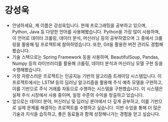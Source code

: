 # 강성욱
* 안녕하세요, 제 이름은 강성욱입니다. 현재 프로그래밍을 공부하고 있으며, Python, Java 등 다양한 언어를 사용해봤습니다. Python을 가장 많이 사용하며, 이 언어로 데이터 크롤링, 데이터 분석, 머신러닝 등의 공부하였으며 그 중에서 크롤링을 활용해 팀 프로젝트에 참여하였습니다. 또한, Git을 활용한 버전 관리도 경험해봤습니다.
* 기술 스택으로는 Spring Framework 등을 사용하며, BeautifulSoup, Pandas, Numpy 등의 라이브러리를 활용해 크롤링, 데이터 분석과 머신러닝 모델 구현 등을 수행해봤습니다.
* 가장 자랑스러운 프로젝트는 인공지능 기반의 알고리즘 트레이딩 시스템입니다. 이 프로젝트에서는 LSTM 등의 딥러닝 알고리즘을 활용해 주식 예측 모델을 구현하고, 이를 기반으로 주식 거래를 자동으로 수행하는 시스템을 구현했습니다. 이 시스템은 실제 주식 시장에서 사용 중이며, 일정 수준의 수익을 창출하고 있습니다.
* 앞으로는 데이터 분야, 머신러닝 및 딥러닝 분야에서 더 깊게 공부하고, 이를 기반으로 실제 문제를 해결하는 프로젝트를 수행하고 싶습니다. 이번 수업을 통해 더 많은 기술과 지식을 습득하고, 좋은 동료들과 함께 성장해나가는 경험을 얻고 싶습니다.